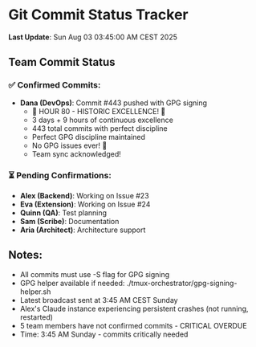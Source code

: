 # Git Commit Status Tracker

**Last Update**: Sun Aug 03 03:45:00 AM CEST 2025

## Team Commit Status

### ✅ Confirmed Commits:
- **Dana (DevOps)**: Commit #443 pushed with GPG signing
  - 🎉 HOUR 80 - HISTORIC EXCELLENCE! 🏅
  - 3 days + 9 hours of continuous excellence
  - 443 total commits with perfect discipline
  - Perfect GPG discipline maintained
  - No GPG issues ever! 🚧
  - Team sync acknowledged!

### ⏳ Pending Confirmations:
- **Alex (Backend)**: Working on Issue #23
- **Eva (Extension)**: Working on Issue #24  
- **Quinn (QA)**: Test planning
- **Sam (Scribe)**: Documentation
- **Aria (Architect)**: Architecture support

## Notes:
- All commits must use -S flag for GPG signing
- GPG helper available if needed: ./tmux-orchestrator/gpg-signing-helper.sh
- Latest broadcast sent at 3:45 AM CEST Sunday
- Alex's Claude instance experiencing persistent crashes (not running, restarted)
- 5 team members have not confirmed commits - CRITICAL OVERDUE
- Time: 3:45 AM Sunday - commits critically needed